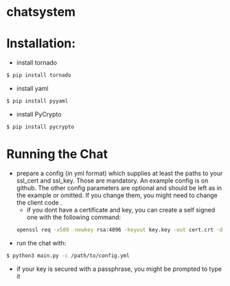 # chatsystem

# Installation:
- install tornado
```sh
$ pip install tornado
```

- install yaml
```sh
$ pip install pyyaml
```

- install PyCrypto
```
$ pip install pycrypto
```

# Running the Chat
- prepare a config (in yml format) which supplies at least the paths to your ssl_cert and ssl_key. Those are mandatory. An example config is on github. The other config parameters are optional and should be left as in the example or omitted. If you change them, you might need to change the client code .
    - if you dont have a certificate and key, you can create a self signed one with the following command:
    ```sh
    openssl req -x509 -newkey rsa:4096 -keyout key.key -out cert.crt -days 365
    ```
- run the chat with:
```sh
$ python3 main.py -c /path/to/config.yml
```
- if your key is secured with a passphrase, you might be prompted to type it
